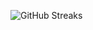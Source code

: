 ![GitHub Streaks](https://github-streaks-mqc9.onrender.com/streak/happilli/image?theme=midnight&cache_bust=1743604374&lang=ja)
